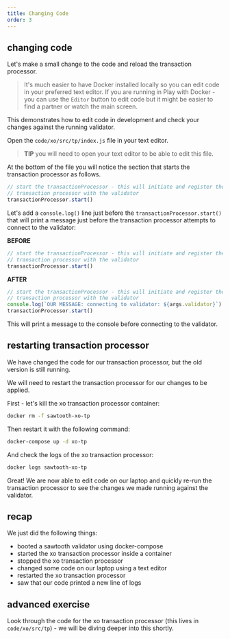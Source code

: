 ```yaml
---
title: Changing Code
order: 3
---
```


## changing code

Let's make a small change to the code and reload the transaction processor.

> It's much easier to have Docker installed locally so you can edit code in your preferred text editor.  If you are running in Play with Docker - you can use the `Editor` button to edit code but it might be easier to find a partner or watch the main screen.

This demonstrates how to edit code in development and check your changes against the running validator.

Open the `code/xo/src/tp/index.js` file in your text editor.  

> **TIP** you will need to open your text editor to be able to edit this file.

At the bottom of the file you will notice the section that starts the transaction processor as follows.

```javascript
// start the transactionProcessor - this will initiate and register the
// transaction processor with the validator
transactionProcessor.start()
```

Let's add a `console.log()` line just before the `transactionProcessor.start()` that will print a message just before the transaction processor attempts to connect to the validator:

**BEFORE**

```js
// start the transactionProcessor - this will initiate and register the
// transaction processor with the validator
transactionProcessor.start()
```

**AFTER**

```js
// start the transactionProcessor - this will initiate and register the
// transaction processor with the validator
console.log(`OUR MESSAGE: connecting to validator: ${args.validator}`)
transactionProcessor.start()
```

This will print a message to the console before connecting to the validator.

## restarting transaction processor

We have changed the code for our transaction processor, but the old version is still running.

We will need to restart the transaction processor for our changes to be applied.

First - let's kill the xo transaction processor container:

```bash
docker rm -f sawtooth-xo-tp
```

Then restart it with the following command:

```bash
docker-compose up -d xo-tp
```

And check the logs of the xo transaction processor:

```bash
docker logs sawtooth-xo-tp
```

Great! We are now able to edit code on our laptop and quickly re-run the transaction processor to see the changes we made running against the validator.

## recap

We just did the following things:

 * booted a sawtooth validator using docker-compose
 * started the xo transaction processor inside a container
 * stopped the xo transaction processor
 * changed some code on our laptop using a text editor
 * restarted the xo transaction processor
 * saw that our code printed a new line of logs

## advanced exercise

Look through the code for the xo transaction processor (this lives in `code/xo/src/tp`) - we will be diving deeper into this shortly.

